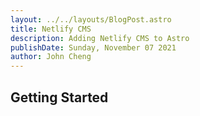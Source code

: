 ```yaml
---
layout: ../../layouts/BlogPost.astro
title: Netlify CMS
description: Adding Netlify CMS to Astro
publishDate: Sunday, November 07 2021
author: John Cheng
---
```

## Getting Started
